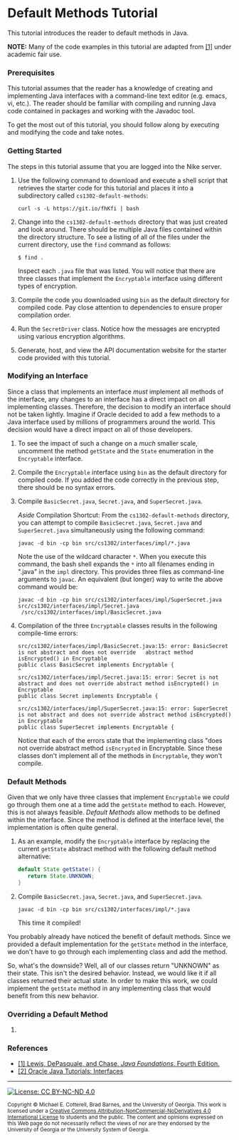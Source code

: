 # Default Methods Tutorial

This tutorial introduces the reader to default methods in Java.

**NOTE:** Many of the code examples in this tutorial are adapted from
[[1]](https://www.pearson.com/us/higher-education/program/Lewis-Java-Foundations-Introduction-to-Program-Design-and-Data-Structures-4th-Edition/PGM76634.html)
under academic fair use.

### Prerequisites

This tutorial assumes that the reader has a knowledge of creating and implementing Java interfaces
with a command-line text editor (e.g. emacs, vi, etc.). The reader should be familiar with compiling
and running Java code contained in packages and working with the Javadoc tool. 

To get the most out of this tutorial, you should follow along by executing and modifying the code
and take notes.

### Getting Started

The steps in this tutorial assume that you are logged into the Nike server. 

1. Use the following command to download and execute a shell script that retrieves 
   the starter code for this tutorial and places it into a subdirectory 
   called `cs1302-default-methods`:

   ```
   curl -s -L https://git.io/fhKfi | bash

   ```
  
1. Change into the `cs1302-default-methods` directory that was just created and look around.
   There should be multiple Java files contained within the directory structure. To see a listing
   of all of the files under the current directory, use the `find` command as follows:
   
   ```
   $ find .
   ```
   
   Inspect each `.java` file that was listed. You will notice that there are three classes that
   implement the `Encryptable` interface using different types of encryption.

1. Compile the code you downloaded using `bin` as the default directory for compiled code. Pay
   close attention to dependencies to ensure proper compilation order.

1. Run the `SecretDriver` class. Notice how the messages are encrypted using various encryption
   algorithms.

1. Generate, host, and view the API documentation website for the starter code provided with this tutorial.

### Modifying an Interface

Since a class that implements an interface *must* implement all methods of the interface, any changes to
an interface has a direct impact on all implementing classes. Therefore, the decision to modify an
interface should not be taken lightly. Imagine if Oracle decided to add a few methods to a Java
interface used by millions of programmers around the world. This decision would have a direct impact
on all of those developers. 

1. To see the impact of such a change on a *much* smaller scale, uncomment the method `getState` and
   the `State` enumeration in the `Encryptable` interface. 

1. Compile the `Encryptable` interface using `bin` as the default directory for compiled code. If you
   added the code correctly in the previous step, there should be no syntax errors.

1. Compile `BasicSecret.java`, `Secret.java`, and `SuperSecret.java`.

   *Aside* Compilation Shortcut:
   From the `cs1302-default-methods` directory, you can attempt to compile `BasicSecret.java`,
   `Secret.java` and `SuperSecret.java` simultaneously using the following command:

   ```
   javac -d bin -cp bin src/cs1302/interfaces/impl/*.java
   ```

   Note the use of the wildcard character `*`. When you execute this command, the bash shell expands the
   `*` into all filenames ending in ".java" in the `impl` directory. This provides three files as
   command-line arguments to `javac`. An equivalent (but longer) way to write the above command would be:

   ```
   javac -d bin -cp bin src/cs1302/interfaces/impl/SuperSecret.java src/cs1302/interfaces/impl/Secret.java
    /src/cs1302/interfaces/impl/BasicSecret.java
   ```

1. Compilation of the three `Encryptable` classes results in the following compile-time errors:

   ```
   src/cs1302/interfaces/impl/BasicSecret.java:15: error: BasicSecret is not abstract and does not override   abstract method isEncrypted() in Encryptable
   public class BasicSecret implements Encryptable {
   ^
   src/cs1302/interfaces/impl/Secret.java:15: error: Secret is not abstract and does not override abstract method isEncrypted() in Encryptable
   public class Secret implements Encryptable {
   ^
   src/cs1302/interfaces/impl/SuperSecret.java:15: error: SuperSecret is not abstract and does not override abstract method isEncrypted() in Encryptable
   public class SuperSecret implements Encryptable {
   ```

   Notice that each of the errors state that the implementing class "does not override abstract method 
   `isEncrypted` in Encryptable. Since these classes don't implement all of the methods in `Encryptable`,
   they won't compile.
   
### Default Methods

Given that we only have three classes that implement `Encryptable` we _could_ go through them one at a 
time add the `getState` method to each. However, this is not always feasible. *Default Methods* allow 
methods to be defined within the interface. Since the method is defined at the interface level, the
implementation is often quite general. 

1. As an example, modify the `Encryptable` interface by replacing the current `getState` abstract 
   method with the following default method alternative:


   ```java
   default State getState() {
      return State.UNKNOWN;
   }
   ```

1. Compile `BasicSecret.java`, `Secret.java`, and `SuperSecret.java`.

   ```
   javac -d bin -cp bin src/cs1302/interfaces/impl/*.java
   ```

   This time it compiled!  

You probably already have noticed the benefit of default methods. Since we provided a default 
implementation for the `getState` method in the interface, we don't have to go through each 
implementing class and add the method. 

So, what's the downside? Well, all of our classes return "UNKNOWN" as their state. This isn't the
desired behavior. Instead, we would like it if all classes returned their actual state. In order
to make this work, we could implement the `getState` method in any implementing class that would
benefit from this new behavior.
 
### Overriding a Default Method

1. 

### References

* [[1] Lewis, DePasquale, and Chase. _Java Foundations_. Fourth Edition.](https://www.pearson.com/us/higher-education/program/Lewis-Java-Foundations-Introduction-to-Program-Design-and-Data-Structures-4th-Edition/PGM76634.html)
* [[2] Oracle Java Tutorials: Interfaces](https://docs.oracle.com/javase/tutorial/java/IandI/createinterface.html)

<hr/>

[![License: CC BY-NC-ND 4.0](https://img.shields.io/badge/License-CC%20BY--NC--ND%204.0-lightgrey.svg)](http://creativecommons.org/licenses/by-nc-nd/4.0/)

<small>
Copyright &copy; Michael E. Cotterell, Brad Barnes, and the University of Georgia.
This work is licensed under a <a rel="license" href="http://creativecommons.org/licenses/by-nc-nd/4.0/">Creative Commons Attribution-NonCommercial-NoDerivatives 4.0 International License</a> to students and the public.
The content and opinions expressed on this Web page do not necessarily reflect the views of nor are they endorsed by the University of Georgia or the University System of Georgia.
</small>
